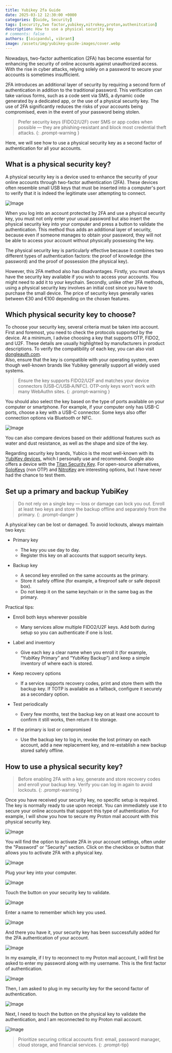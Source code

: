 ```yaml
---
title: Yubikey 2fa Guide
date: 2025-03-12 12:30:00 +0000
categories: [Guide, Security]
tags: [security,two factor,yubikey,nitrokey,proton,authenitcation]     # TAG names should always be lowercase
description: How to use a physical security key
# comments: false
authors: [loicpandul, vibrant]
image: /assets/img/yubikey-guide-images/cover.webp
---
```


Nowadays, two-factor authentication (2FA) has become essential for enhancing the security of online accounts against unauthorized access. With the rise in cyber attacks, relying solely on a password to secure your accounts is sometimes insufficient.

2FA introduces an additional layer of security by requiring a second form of authentication in addition to the traditional password. This verification can take various forms, such as a code sent via SMS, a dynamic code generated by a dedicated app, or the use of a physical security key. The use of 2FA significantly reduces the risks of your accounts being compromised, even in the event of your password being stolen.

> Prefer security keys (FIDO2/U2F) over SMS or app codes when possible — they are phishing‑resistant and block most credential theft attacks.
{: .prompt-warning }

Here, we will see how to use a physical security key as a second factor of authentication for all your accounts.

## What is a physical security key?

A physical security key is a device used to enhance the security of your online accounts through two-factor authentication (2FA). These devices often resemble small USB keys that must be inserted into a computer's port to verify that it is indeed the legitimate user attempting to connect.

![Image](/assets/img/yubikey-guide-images/01.webp)

When you log into an account protected by 2FA and use a physical security key, you must not only enter your usual password but also insert the physical security key into your computer and press a button to validate the authentication. This method thus adds an additional layer of security, because even if someone manages to obtain your password, they will not be able to access your account without physically possessing the key.

The physical security key is particularly effective because it combines two different types of authentication factors: the proof of knowledge (the password) and the proof of possession (the physical key).

However, this 2FA method also has disadvantages. Firstly, you must always have the security key available if you wish to access your accounts. You might need to add it to your keychain. Secondly, unlike other 2FA methods, using a physical security key involves an initial cost since you have to purchase the small device. The price of security keys generally varies between €30 and €100 depending on the chosen features.

## Which physical security key to choose?

To choose your security key, several criteria must be taken into account.  
First and foremost, you need to check the protocols supported by the device. At a minimum, I advise choosing a key that supports OTP, FIDO2, and U2F. These details are usually highlighted by manufacturers in product descriptions. To verify the compatibility of each key, you can also visit [dongleauth.com](https://www.dongleauth.com/dongles/).  
Also, ensure that the key is compatible with your operating system, even though well-known brands like Yubikey generally support all widely used systems.

> Ensure the key supports FIDO2/U2F and matches your device connectors (USB‑C/USB‑A/NFC). OTP‑only keys won’t work with many WebAuthn sites.
{: .prompt-warning }

You should also select the key based on the type of ports available on your computer or smartphone. For example, if your computer only has USB-C ports, choose a key with a USB-C connector. Some keys also offer connection options via Bluetooth or NFC.

![Image](/assets/img/yubikey-guide-images/02.webp)

You can also compare devices based on their additional features such as water and dust resistance, as well as the shape and size of the key.

Regarding security key brands, Yubico is the most well-known with its [YubiKey devices](https://www.yubico.com/), which I personally use and recommend. Google also offers a device with the [Titan Security Key](https://store.google.com/fr/product/titan_security_key). For open-source alternatives, [SoloKeys](https://solokeys.com/) (non OTP) and [NitroKey](https://www.nitrokey.com/products/nitrokeys) are interesting options, but I have never had the chance to test them.

## Set up a primary and backup YubiKey

> Do not rely on a single key — loss or damage can lock you out. Enroll at least two keys and store the backup offline and separately from the primary.
{: .prompt-danger }

A physical key can be lost or damaged. To avoid lockouts, always maintain two keys:

- Primary key
  - The key you use day to day.
  - Register this key on all accounts that support security keys.

- Backup key
  - A second key enrolled on the same accounts as the primary.
  - Store it safely offline (for example, a fireproof safe or safe deposit box).
  - Do not keep it on the same keychain or in the same bag as the primary.

Practical tips:

- Enroll both keys wherever possible
  - Many services allow multiple FIDO2/U2F keys. Add both during setup so you
    can authenticate if one is lost.

- Label and inventory
  - Give each key a clear name when you enroll it (for example, “YubiKey
    Primary” and “YubiKey Backup”) and keep a simple inventory of where each is
    stored.

- Keep recovery options
  - If a service supports recovery codes, print and store them with the backup
    key. If TOTP is available as a fallback, configure it securely as a
    secondary option.

- Test periodically
  - Every few months, test the backup key on at least one account to confirm it
    still works, then return it to storage.

- If the primary is lost or compromised
  - Use the backup key to log in, revoke the lost primary on each account, add a
    new replacement key, and re-establish a new backup stored safely offline.

## How to use a physical security key?

> Before enabling 2FA with a key, generate and store recovery codes and enroll your backup key. Verify you can log in again to avoid lockouts.
{: .prompt-warning }

Once you have received your security key, no specific setup is required. The key is normally ready to use upon receipt. You can immediately use it to secure your online accounts that support this type of authentication. For example, I will show you how to secure my Proton mail account with this physical security key.

![Image](/assets/img/yubikey-guide-images/03.webp)

You will find the option to activate 2FA in your account settings, often under the "Password" or "Security" section. Click on the checkbox or button that allows you to activate 2FA with a physical key.

![Image](/assets/img/yubikey-guide-images/04.webp)

Plug your key into your computer.

![Image](/assets/img/yubikey-guide-images/05.webp)

Touch the button on your security key to validate.

![Image](/assets/img/yubikey-guide-images/06.webp)

Enter a name to remember which key you used.

![Image](/assets/img/yubikey-guide-images/07.webp)

And there you have it, your security key has been successfully added for the 2FA authentication of your account.

![Image](/assets/img/yubikey-guide-images/08.webp)

In my example, if I try to reconnect to my Proton mail account, I will first be asked to enter my password along with my username. This is the first factor of authentication.

![Image](/assets/img/yubikey-guide-images/09.webp)

Then, I am asked to plug in my security key for the second factor of authentication.

![Image](/assets/img/yubikey-guide-images/10.webp)

Next, I need to touch the button on the physical key to validate the authentication, and I am reconnected to my Proton mail account.

![Image](/assets/img/yubikey-guide-images/11.webp)

> Prioritize securing critical accounts first: email, password manager, cloud storage, and financial services.
{: .prompt-tip}